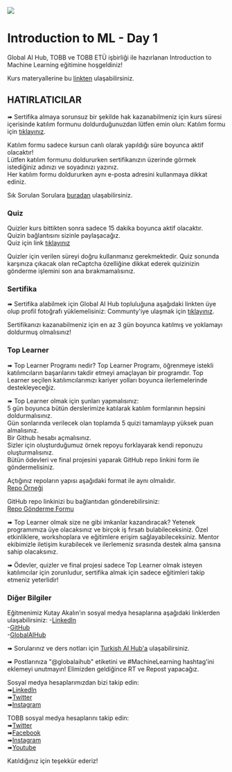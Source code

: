 ![](toob_gaih.png)
# Introduction to ML - Day 1
Global AI Hub, TOBB ve TOBB ETÜ işbirliği ile hazırlanan Introduction to Machine Learning eğitimine hoşgeldiniz!

Kurs materyallerine bu [linkten](https://github.com/globalaihub/introduction-to-machine-learning) ulaşabilirsiniz.  

## HATIRLATICILAR
➠ Sertifika almaya sorunsuz bir şekilde hak kazanabilmeniz için kurs süresi içerisinde katılım formunu doldurduğunuzdan lütfen emin olun:
Katılım formu için [tıklayınız](https://forms.gle/CUHchnY7mcNNh1aF7).  

Katılım formu sadece kursun canlı olarak yapıldığı süre boyunca aktif olacaktır!  
Lütfen katılım formunu doldururken sertifikanızın üzerinde görmek istediğiniz adınızı ve soyadınızı yazınız.  
Her katılım formu doldururken aynı e-posta adresini kullanmaya dikkat ediniz.  

Sık Sorulan Sorulara [buradan](https://globalaihub.com/faq/) ulaşabilirsiniz.  

### Quiz
Quizler kurs bittikten sonra sadece 15 dakika boyunca aktif olacaktır.  
Quizin bağlantısını sizinle paylaşacağız.  
Quiz için link [tıklayınız](https://forms.gle/ino44wJEomjBC4xRA )  

Quizler için verilen süreyi doğru kullanmanız gerekmektedir. Quiz sonunda karşınıza çıkacak olan reCaptcha özelliğine dikkat ederek quizinizin gönderme işlemini son ana bırakmamalısınız.  


### Sertifika
➠ Sertifika alabilmek için Global AI Hub topluluğuna aşağıdaki linkten üye olup profil fotoğrafı yüklemelisiniz:
Communty'iye ulaşmak için [tıklayınız](https://globalaihub.com/community/).  

Sertifikanızı kazanabilmeniz için en az 3 gün boyunca katılmış ve yoklamayı doldurmuş olmalısınız!  

### Top Learner
➠ Top Learner Programı nedir?
Top Learner Programı, öğrenmeye istekli katılımcıların başarılarını takdir etmeyi amaçlayan bir programdır. Top Learner seçilen katılımcılarımızı kariyer yolları boyunca ilerlemelerinde destekleyeceğiz.  

➠ Top Learner olmak için şunları yapmalısınız:  
5 gün boyunca bütün derslerimize katılarak katılım formlarının hepsini doldurmalısınız.  
Gün sonlarında verilecek olan toplamda 5 quizi tamamlayıp yüksek puan almalısınız.  
Bir Github hesabı açmalısınız.  
Sizler için oluşturduğumuz örnek repoyu forklayarak kendi reponuzu oluşturmalısınız.  
Bütün ödevleri ve final projesini yaparak GitHub repo linkini form ile göndermelisiniz.  

Açtığınız repoların yapısı aşağıdaki format ile aynı olmalıdır.  
[Repo Örneği](https://github.com/globalaihub/gaih-students-repo-example)  

GitHub repo linkinizi bu bağlantıdan gönderebilirsiniz:  
[Repo Gönderme Formu](https://forms.gle/ut6GXqyoNsU9wYKP7)


➠ Top Learner olmak size ne gibi imkanlar kazandıracak?
Yetenek programımıza üye olacaksınız ve  birçok iş fırsatı bulabileceksiniz.
Özel etkinliklere, workshoplara ve eğitimlere erişim sağlayabileceksiniz.
Mentor ekibimizle iletişim kurabilecek ve ilerlemeniz sırasında destek alma şansına sahip olacaksınız.


➠ Ödevler, quizler ve final projesi sadece Top Learner olmak isteyen katılımcılar için zorunludur, sertifika almak için sadece eğitimleri takip etmeniz yeterlidir!

### Diğer Bilgiler
Eğitmenimiz Kutay Akalın’ın sosyal medya hesaplarına aşağıdaki linklerden ulaşabilirsiniz:
-[LinkedIn](https://www.linkedin.com/in/kutay-akalın-361b81128/)  
-[GitHub](https://github.com/KutayAkalin)  
-[GlobalAIHub](https://globalaihub.com/profile/akalink/)  

➠ Sorularınız ve ders notları için [Turkish AI Hub'a](https://globalaihub.com/community-hubs/turkish-ai-hub/) ulaşabilirsiniz.       

➠ Postlarınıza "@globalaihub" etiketini ve #MachineLearning hashtag'ini eklemeyi unutmayın! Elimizden geldiğince RT ve Repost yapacağız.  

Sosyal medya hesaplarımızdan bizi takip edin:  
➠[LinkedIn](https://www.linkedin.com/company/globalaihub)  
➠[Twitter](https://twitter.com/GlobalAIHub)  
➠[Instagram](https://www.instagram.com/globalaihub/)

TOBB sosyal medya hesaplarını takip edin:  
➠[Twitter](https://twitter.com/TOBBiletisim)    
➠[Facebook](https://www.facebook.com/TOBBiletisim)    
➠[Instagram](https://www.instagram.com/TOBBiletisim)  
➠[Youtube](https://www.youtube.com/user/tobbiletisim)  

Katıldığınız için teşekkür ederiz!  

